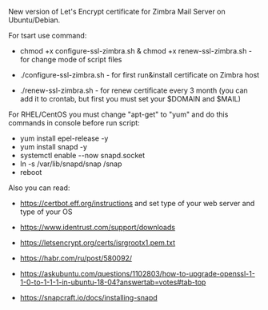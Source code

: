 New version of Let's Encrypt certificate for Zimbra Mail Server on Ubuntu/Debian.

For tsart use command:

- chmod +x configure-ssl-zimbra.sh & chmod +x renew-ssl-zimbra.sh - for change mode of script files

- ./configure-ssl-zimbra.sh - for first run&install certificate on Zimbra host

- ./renew-ssl-zimbra.sh - for renew certificate every 3 month (you can add it to crontab, but first you must set your $DOMAIN and $MAIL)

For RHEL/CentOS you must change "apt-get" to "yum" and do this commands in console before run script:

- yum install epel-release -y
- yum install snapd -y
- systemctl enable --now snapd.socket
- ln -s /var/lib/snapd/snap /snap
- reboot

Also you can read:

- https://certbot.eff.org/instructions and set type of your web server and type of your OS

- https://www.identrust.com/support/downloads

- https://letsencrypt.org/certs/isrgrootx1.pem.txt

- https://habr.com/ru/post/580092/

- https://askubuntu.com/questions/1102803/how-to-upgrade-openssl-1-1-0-to-1-1-1-in-ubuntu-18-04?answertab=votes#tab-top

- https://snapcraft.io/docs/installing-snapd
